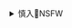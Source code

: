 <details><summary>慎入🔞NSFW</summary>

Not Safe For Work
![](https://upload.wikimedia.org/wikipedia/commons/thumb/d/d3/Biohazard_Symbol_Specification.png/210px-Biohazard_Symbol_Specification.png)

<details><summary><b>风险自理Use At Your Own Risk🈲</summary>

### 成涛漫画 cartoon & comic
@taocomi
Ud3k93Bk.jpg (400×400)
![](https://pbs.twimg.com/profile_images/1024889680389701632/Ud3k93Bk.jpg)

ET2ISzHUwAEVQE4 (2552×3300)
![](https://pbs.twimg.com/media/ET2ISzHUwAEVQE4?format=jpg&name=orig)

`20年3月23`
常有人来我推下说我画的比变态辣椒好；又去辣椒那里说他画的比我好。
有些是你的个人品味，也有些是故意挑拨离间。我和辣椒是多年老友，观点总体相似但也有些不同。我很敬佩他，努力向他学习。
他是自由亚洲的职业漫画家，我是闲云野鹤乱画好玩。
萝卜青菜哪个更好吃？
ETxIM0pUwAEEm0M (3300×2539)
![](https://pbs.twimg.com/media/ETxIM0pUwAEEm0M?format=jpg&name=orig)
`20年3月11`
ES02tMgUcAAZHmt (3305×2550)
![](https://pbs.twimg.com/media/ES02tMgUcAAZHmt?format=jpg&name=orig)
ESzvsTnUEAAhchi (3296×2552)
![](https://pbs.twimg.com/media/ESzvsTnUEAAhchi?format=jpg&name=orig)
ESzWpajUUAA2NSJ (2048×1583)
![](https://pbs.twimg.com/media/ESzWpajUUAA2NSJ?format=jpg&name=orig)
ESzTjhCUcAE9ZU2 (2550×3304)
![](https://pbs.twimg.com/media/ESzTjhCUcAE9ZU2?format=jpg&name=orig)
ESwsam7U8AAm1aH (2048×1581)
![](https://pbs.twimg.com/media/ESwsam7U8AAm1aH?format=jpg&name=orig)
ESwsam-UcAE0m1y (2048×1575)
![](https://pbs.twimg.com/media/ESwsam-UcAE0m1y?format=jpg&name=orig)
ESuh4meVAAAzHAn (3316×2550)
![](https://pbs.twimg.com/media/ESuh4meVAAAzHAn?format=jpg&name=orig)
ESuBgCOU0AEtI-g (3298×2545)
![](https://pbs.twimg.com/media/ESuBgCOU0AEtI-g?format=jpg&name=orig)
ESt7dD4U4AE_Pi4 (3304×2550)
![](https://pbs.twimg.com/media/ESt7dD4U4AE_Pi4?format=jpg&name=orig)
ESq3WDOU4AARGgJ (1500×1500)
![](https://pbs.twimg.com/media/ESq3WDOU4AARGgJ?format=jpg&name=orig)
ESqH7wxVAAAEm4H (3311×2550)
![](https://pbs.twimg.com/media/ESqH7wxVAAAEm4H?format=jpg&name=orig)
ESqH7wxUYAEc4gN (1500×1500)
![](https://pbs.twimg.com/media/ESqH7wxUYAEc4gN?format=jpg&name=orig)
ESoL5C_U0AEIaSF (828×1792)
![](https://pbs.twimg.com/media/ESoL5C_U0AEIaSF?format=jpg&name=orig)

推上常有人问：你画这些有啥用呢？
正如当年在国内时，g保也是这么问过我：你画这些有啥用？掀不起啥风浪，啥也改变不了，瞎折腾干嘛？
我回答：同意。确实没用，那你们为啥约我谈话？就让我瞎折腾呗，我乐意。
g保无语。
ESnqKBGUUAAa0iy (2547×3278)
![](https://pbs.twimg.com/media/ESnqKBGUUAAa0iy?format=jpg&name=orig)
ESld45zUwAE8Upx (2670×3496)
![](https://pbs.twimg.com/media/ESld45zUwAE8Upx?format=jpg&name=orig)
`高筑墙，拆哪`
ESlKrZSUEAAZVgE (3270×2505)
![](https://pbs.twimg.com/media/ESlKrZSUEAAZVgE?format=jpg&name=orig)
ESj_UWlVAAATMcI (1500×1500)
![](https://pbs.twimg.com/media/ESj_UWlVAAATMcI?format=jpg&name=orig)
ESi1ICGUwAEp_8G (3067×1898)
![](https://pbs.twimg.com/media/ESi1ICGUwAEp_8G?format=jpg&name=orig)
`感恩`掉坑不忘挖坑人
ESis50xUwAAbI_d (3299×2550)
![](https://pbs.twimg.com/media/ESis50xUwAAbI_d?format=jpg&name=orig)
审查来了，姿势不对
ESf_PpQUMAIrPjH (1500×1500)
![](https://pbs.twimg.com/media/ESf_PpQUMAIrPjH?format=jpg&name=orig)
`倒车请注意`
ESfUiSAU8AURpxB (2666×1875)
![](https://pbs.twimg.com/media/ESfUiSAU8AURpxB?format=jpg&name=orig)
三月不返岗，拖垮XXd；六月不干活，迎来新zg。
ESfQwuWUEAAB3iM (3588×2683)
![](https://pbs.twimg.com/media/ESfQwuWUEAAB3iM?format=jpg&name=orig)
ESeKS2MUwAAS2S4 (3304×2533)
![](https://pbs.twimg.com/media/ESeKS2MUwAAS2S4?format=jpg&name=orig)
古今z外不听话的画家诗人音乐家作家，都是最让dw紧张的。
话语q一旦失去l断，mb会随之而来
ESeFDmBUwAMujFd (2559×3309)
![](https://pbs.twimg.com/media/ESeFDmBUwAMujFd?format=jpg&name=orig)
涛曾是网络动画知名导演；曾是电视广播节目主持人；曾是83万粉丝微博大V；曾是深圳技师学院在编的动画教师；曾是《甜心格格》《梦幻西游》动画游戏的配音员；曾是深圳闪客涛涛动画公司的总经理…
为啥最后成了画像的？
因为被封杀、被骚扰、被停课…失去一切收入来源，肖像漫画成了唯一可行的养家方式
ESbVOf7UEAI_49p (1500×1500)
![](https://pbs.twimg.com/media/ESbVOf7UEAI_49p?format=jpg&name=orig)
ESbFFMaU8AA1-Cp (2666×2666)
![](https://pbs.twimg.com/media/ESbFFMaU8AA1-Cp?format=jpg&name=orig)
ESbFFMRVAAAv43I (1000×1000)
![](https://pbs.twimg.com/media/ESbFFMRVAAAv43I?format=jpg&name=orig)
ESZComqU8AEGdaR (1500×2812)
![](https://pbs.twimg.com/media/ESZComqU8AEGdaR?format=jpg&name=orig)
ESWeUAvU0AEik9a (3310×2549)
![](https://pbs.twimg.com/media/ESWeUAvU0AEik9a?format=jpg&name=orig)
EST3B4NUEAINZSV (2537×3287)
![](https://pbs.twimg.com/media/EST3B4NUEAINZSV?format=jpg&name=orig)
有说我画画小学生水平的，有说我hj卖g贼的，有说我没天分不适合画讽刺漫画的，还有骂我娘的。
我都OK，不拉黑还给你点赞呢，你的鼓励和鞭策是我创作的动力！
我完全尊重你批评甚至辱骂我的权力！
ESTzvmCU4AA_BXW (3273×2491)
![](https://pbs.twimg.com/media/ESTzvmCU4AA_BXW?format=jpg&name=orig)
ESTfdSGUEAAsn_a (1500×1500)
![](https://pbs.twimg.com/media/ESTfdSGUEAAsn_a?format=jpg&name=orig)
---
`20年3月4`
---
1520653094 (1542×514)
![](https://pbs.twimg.com/profile_banners/355992126/1520653094)
ESP1g24U4AEeN8s (1500×1500)
![](https://pbs.twimg.com/media/ESP1g24U4AEeN8s?format=jpg&name=orig)

关于文化自信：有文化的人往往不太自信，越没文化越自信！
ESJlbRoUEAAllf6 (3294×2533)
![](https://pbs.twimg.com/media/ESJlbRoUEAAllf6?format=jpg&name=orig)

ESHGrAUUUAAtgEA (3320×2557)
![](https://pbs.twimg.com/media/ESHGrAUUUAAtgEA?format=jpg&name=orig)
ESGz4sTVAAEYtAU (2564×3288)
![](https://pbs.twimg.com/media/ESGz4sTVAAEYtAU?format=jpg&name=orig)
ESGsTmZUEAARm_6 (2666×2666)
![](https://pbs.twimg.com/media/ESGsTmZUEAARm_6?format=jpg&name=orig)

漫画家的“弹药库
ESFRKlJU8AYrvFo (1536×2048)
![](https://pbs.twimg.com/media/ESFRKlJU8AYrvFo?format=jpg&name=orig)

ESE5MapVUAEkvhM (3318×2557)
![](https://pbs.twimg.com/media/ESE5MapVUAEkvhM?format=jpg&name=orig)

得让ld出钱，带着bx捐钱。ld捐了，bx才跟着捐。钱到手后，ld的钱如数奉还，bx的钱，三七分账。
ESDnhjsUcAAOZx_ (3308×2550)
![](https://pbs.twimg.com/media/ESDnhjsUcAAOZx_?format=jpg&name=orig)

ESCGAhyUEAEsPQ2 (3372×2552)
![](https://pbs.twimg.com/media/ESCGAhyUEAEsPQ2?format=jpg&name=orig)
ER_1O_CU4AEWU0v (3627×3621)
![](https://pbs.twimg.com/media/ER_1O_CU4AEWU0v?format=jpg&name=orig)
ER_1O_AUcAAXeo8 (1080×1440)
![](https://pbs.twimg.com/media/ER_1O_AUcAAXeo8?format=jpg&name=orig)
ER_Tq8pUEAAmZIN (2048×1581)
![](https://pbs.twimg.com/media/ER_Tq8pUEAAmZIN?format=jpg&name=orig)
ER-geVnUEAAEprr (3309×2545)
![](https://pbs.twimg.com/media/ER-geVnUEAAEprr?format=jpg&name=orig)
ER-geVmU4AAfVpn (1080×1440)
![](https://pbs.twimg.com/media/ER-geVmU4AAfVpn?format=jpg&name=orig)
ER8JZoyUUAA-Qz9 (1500×703)
![](https://pbs.twimg.com/media/ER8JZoyUUAA-Qz9?format=jpg&name=orig)
ER78ChnUcAAg6xo (1500×703)
![](https://pbs.twimg.com/media/ER78ChnUcAAg6xo?format=jpg&name=orig)
ER5w2gfVAAAvMLZ (3428×2428)
![](https://pbs.twimg.com/media/ER5w2gfVAAAvMLZ?format=jpg&name=orig)
ER5sQ4mUEAAgJN2 (3312×2557)
![](https://pbs.twimg.com/media/ER5sQ4mUEAAgJN2?format=jpg&name=orig)
ER5i-`_`iU8AEHHgU (3301×2538)
![](https://pbs.twimg.com/media/ER5i-_iU8AEHHgU?format=jpg&name=orig)
ER5blY6WkAMGNIf (1500×1500)
![](https://pbs.twimg.com/media/ER5blY6WkAMGNIf?format=jpg&name=orig)
ER1-GdsUUAAeX4x (1500×1500)
![](https://pbs.twimg.com/media/ER1-GdsUUAAeX4x?format=jpg&name=orig)
`20年2月29`
</details>
</details>
